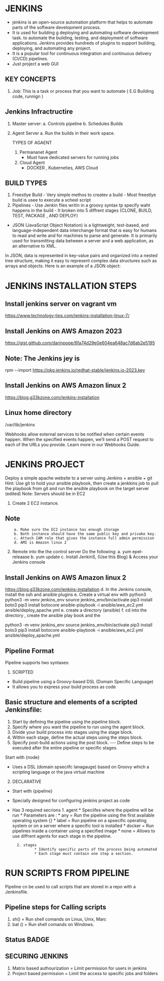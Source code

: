 # JENKINS
 * jenkins is an open-source automation platform that helps to automate parts of the software development process. 
 * It is used for building g deploying and automating software development task. to automate the building, testing, and deployment of software applications. Jenkins provides hundreds of plugins to support building, deploying, and automating any project.
 * It is a popular tool for continuous integration and continuous delivery (CI/CD) pipelines.
 * Just project a web GUI 

## KEY CONCEPTS 
1. Job: This is a task or process  that you want to automate ( E.G Building code, runnign )


## Jenkins Infractructire
1. Master server:
        a. Controls pipeline 
        b. Schedules Builds 

2. Agent Server
        a. Run the builds in their work space. 
    
    TYPES OF AGAENT 
    1. Permananet Agent
        - Must have dedicated servers for running jobs
    2. Cloud Agent
        - DOCKER , Kuberneties, AWS Cloud

## BUILD TYPES 
1. Freestlye Build 
        - Very simple methos to createv a build 
        - Most freestlye build is usee to execute a scheel script 
2. Pipelines 
        - Use Jenkin files writin in a groovy syntax tp specify waht happens in the build 
        - It broken into 5 diffrent stages {CLONE, BUILD, TEST, PACKAGE , AND DEPLOY}

* JSON (JavaScript Object Notation) is a lightweight, text-based, and language-independent data interchange format that is easy for humans to read and write and for machines to parse and generate. It is primarily used for transmitting data between a server and a web application, as an alternative to XML.

In JSON, data is represented in key-value pairs and organized into a nested tree structure, making it easy to represent complex data structures such as arrays and objects. Here is an example of a JSON object:
 

# JENKINS INSTALLATION STEPS 

## Install jenkins server on vagrant vm 
https://www.technology-tips.com/jenkins-installation-linux-7/

## Install Jenkins on AWS Amazon 2023 
https://gist.github.com/darinpope/6fa74d29e0e604ea648ac7d6ab2e5195

## Note: The Jenkins jey is 
rpm --import https://pkg.jenkins.io/redhat-stable/jenkins.io-2023.key

## Install Jenkins on AWS Amazon linux 2 
https://blog.g33kzone.com/jenkins-installation


## Linux home directory
/var/lib/jenkins


Webhooks allow external services to be notified when certain events happen. When the specified events happen, we’ll send a POST request to each of the URLs you provide. Learn more in our Webhooks Guide.

# JENKINS PROJECT
Deploy a simple apache website to a server using Jenkins + ansible + git
Hint: Use git to hold your ansible playbook, then create a jenkkins job to pull the playbook from git and run the ansible playbook on the target server (edited) 
Note: Servers should be in EC2 
1. Create 2 EC2 instance. 
## Note
        a. Make sure the EC2 instance has enough storage
        b. Both instance should have the same public key and privake key. 
        c. Attach IAM role that gives the instance full admin permission 
        d. AMI is Amazon linux 2 

2. Remote into the the control server 
 Do the following:
        a. yum epel-releaase 
        b. yum update 
        c. Install JenkinS, {Use this Blog} & Access your Jenkins console 
## Install Jenkins on AWS Amazon linux 2 
https://blog.g33kzone.com/jenkins-installation
        d. In the Jenkins console, install the ssh and ansible plugins
        e. Create a virtual env with python3 
                python3 -m venv jenkins_env
                source jenkins_env/bin/activate
                pip3 install boto3 
                pip3 install botocore
                ansible-playbook -i ansible/aws_ec2.yml ansible/deploy_apache.yml
        e. create a directory (ansible)
        f. cd into the directory , create the ansible play book and the 

python3 -m venv jenkins_env
source jenkins_env/bin/activate
pip3 install boto3 
pip3 install botocore
ansible-playbook -i ansible/aws_ec2.yml ansible/deploy_apache.yml

## Pipeline Format
Pipeline supports two syntaxes:
1. SCRIPTED 
* Build pipeline using a Groovy-based DSL (Domain Specific Language)
* It allows you to express your build process as code

## Basic structure and elements of a scripted Jenkinsfile:
1. Start by defining the pipeline using the pipeline block. 
2. Specify where you want the pipeline to run using the agent block. 
3. Divide your build process into stages using the stage block.
4. Within each stage, define the actual steps using the steps block. 
5. Specify post-build actions using the post block.
--- Define steps to be executed after the entire pipeline or specific stages.

Start with {node}
* Uses a DSL (domain spseciifc lanagauge) based on Groovy which a scripting language or the java virtual machine


2. DECLARATIVE 
* Start with {pipeline} 
* Specially designed for configuring jenkins project as code 
* Has 3 required secrions 
        1. agent 
                * Speciifes where the pipeline will be run
                * Parameters are :
                        * any = Run the pipeline using the first available operating system {}
                        * label = Run pipeline on a spsecific operating system or on a server where a specific tool is installed 
                        * docker = Run pipelines inside a container using a specified image 
                        * none = Allows to use diffrent agents for each stage in the pipeline. 


        2. stages 
                * Identify specific parts of the process being automated 
                * Each stage must contain one step a section.

# RUN SCRIPTS FROM PIPELINE 
Pipeline cn be used to call scripts that are stored in a repo with a Jenkinsfile.

## Pipeline steps for Calling scripts 
1. sh() = Run shell comands on Linux, Unix, Marc 
2. bat () = Run shell comands on Windows.

## Status BADGE 


## SECURING JENKINS 
1. Matrix based authourization = Limit permission for users in jenkins 
2. Project based permission = Limit the access to specific jobs and folders 
